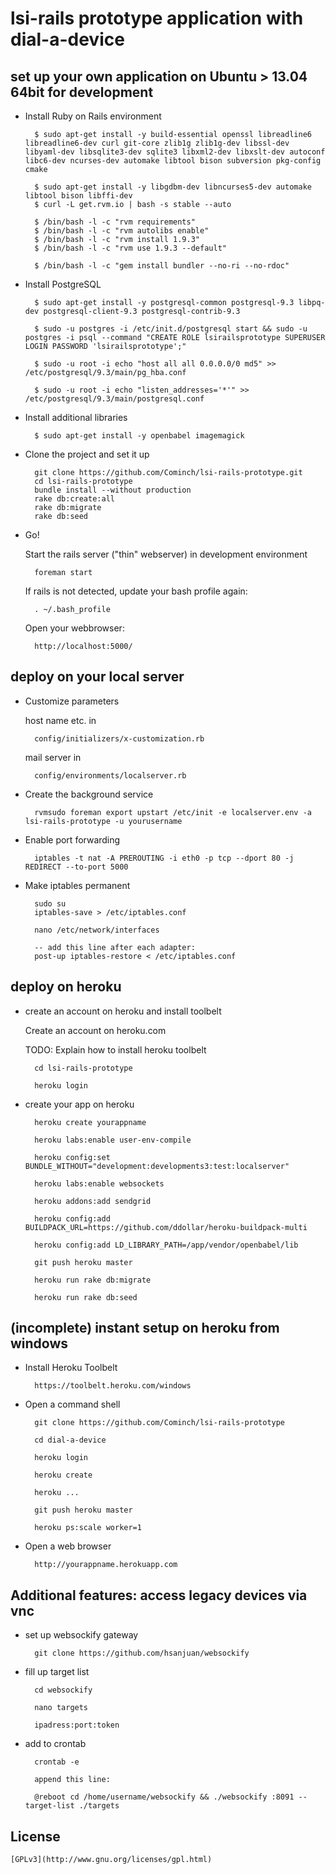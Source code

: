lsi-rails prototype application with dial-a-device
=============


## set up your own application on Ubuntu > 13.04 64bit for development


* Install Ruby on Rails environment

		$ sudo apt-get install -y build-essential openssl libreadline6 libreadline6-dev curl git-core zlib1g zlib1g-dev libssl-dev libyaml-dev libsqlite3-dev sqlite3 libxml2-dev libxslt-dev autoconf libc6-dev ncurses-dev automake libtool bison subversion pkg-config cmake

		$ sudo apt-get install -y libgdbm-dev libncurses5-dev automake libtool bison libffi-dev
		$ curl -L get.rvm.io | bash -s stable --auto
		
		$ /bin/bash -l -c "rvm requirements"
		$ /bin/bash -l -c "rvm autolibs enable"
		$ /bin/bash -l -c "rvm install 1.9.3"
		$ /bin/bash -l -c "rvm use 1.9.3 --default"
		
		$ /bin/bash -l -c "gem install bundler --no-ri --no-rdoc"
		

* Install PostgreSQL

		$ sudo apt-get install -y postgresql-common postgresql-9.3 libpq-dev postgresql-client-9.3 postgresql-contrib-9.3

		$ sudo -u postgres -i /etc/init.d/postgresql start && sudo -u postgres -i psql --command "CREATE ROLE lsirailsprototype SUPERUSER LOGIN PASSWORD 'lsirailsprototype';"

		$ sudo -u root -i echo "host all all 0.0.0.0/0 md5" >> /etc/postgresql/9.3/main/pg_hba.conf
		
		$ sudo -u root -i echo "listen_addresses='*'" >> /etc/postgresql/9.3/main/postgresql.conf
		
* Install additional libraries

		$ sudo apt-get install -y openbabel imagemagick

* Clone the project and set it up

        git clone https://github.com/Cominch/lsi-rails-prototype.git
        cd lsi-rails-prototype
        bundle install --without production
        rake db:create:all
        rake db:migrate
        rake db:seed

* Go!

	Start the rails server ("thin" webserver) in development environment
		
		foreman start

	If rails is not detected, update your bash profile again:

		. ~/.bash_profile
		
	Open your webbrowser:
	
		http://localhost:5000/
		
## deploy on your local server

* Customize parameters

	host name etc. in

		config/initializers/x-customization.rb

	mail server in
		
		config/environments/localserver.rb

* Create the background service

		rvmsudo foreman export upstart /etc/init -e localserver.env -a lsi-rails-prototype -u yourusername
		
* Enable port forwarding

		iptables -t nat -A PREROUTING -i eth0 -p tcp --dport 80 -j REDIRECT --to-port 5000

* Make iptables permanent

		sudo su
		iptables-save > /etc/iptables.conf
		
		nano /etc/network/interfaces
		
		-- add this line after each adapter:
		post-up iptables-restore < /etc/iptables.conf
		
## deploy on heroku

* create an account on heroku and install toolbelt

	Create an account on heroku.com
	
	TODO: Explain how to install heroku toolbelt
	
		cd lsi-rails-prototype

		heroku login

* create your app on heroku

		heroku create yourappname

		heroku labs:enable user-env-compile

		heroku config:set BUNDLE_WITHOUT="development:developments3:test:localserver"

		heroku labs:enable websockets 

		heroku addons:add sendgrid

		heroku config:add BUILDPACK_URL=https://github.com/ddollar/heroku-buildpack-multi

		heroku config:add LD_LIBRARY_PATH=/app/vendor/openbabel/lib

		git push heroku master

		heroku run rake db:migrate

		heroku run rake db:seed


## (incomplete) instant setup on heroku from windows

* Install Heroku Toolbelt

		https://toolbelt.heroku.com/windows
		
* Open a command shell
		
		git clone https://github.com/Cominch/lsi-rails-prototype
		
		cd dial-a-device
		
		heroku login

		heroku create
		
		heroku ...
		
		git push heroku master

		heroku ps:scale worker=1
		
* Open a web browser

		http://yourappname.herokuapp.com




## Additional features: access legacy devices via vnc

* set up websockify gateway

		git clone https://github.com/hsanjuan/websockify


* fill up target list

		cd websockify

		nano targets

		ipadress:port:token

* add to crontab
	
		crontab -e

		append this line:
	
		@reboot cd /home/username/websockify && ./websockify :8091 --target-list ./targets

## License

	[GPLv3](http://www.gnu.org/licenses/gpl.html)
